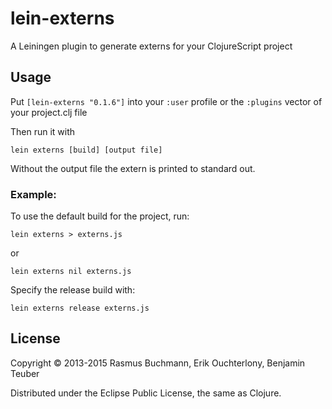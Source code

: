 # lein-externs

A Leiningen plugin to generate externs for your ClojureScript project

## Usage

Put `[lein-externs "0.1.6"]` into your `:user` profile or the `:plugins` vector of your project.clj file

Then run it with

```
lein externs [build] [output file]
``` 

Without the output file the extern is printed to standard out.


### Example:

To use the default build for the project, run:
```
lein externs > externs.js
```
or
```
lein externs nil externs.js
```


Specify the release build with:

```
lein externs release externs.js
```


## License

Copyright © 2013-2015 Rasmus Buchmann, Erik Ouchterlony, Benjamin Teuber

Distributed under the Eclipse Public License, the same as Clojure.
